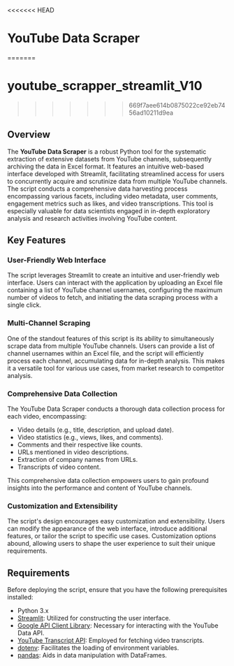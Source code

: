 <<<<<<< HEAD

# YouTube Data Scraper
=======
# youtube_scrapper_streamlit_V10

>>>>>>> 669f7aee614b0875022ce92eb7456ad10211d9ea

## Overview


The **YouTube Data Scraper** is a robust Python tool for the systematic extraction of extensive datasets from YouTube channels, subsequently archiving the data in Excel format. It features an intuitive web-based interface developed with Streamlit, facilitating streamlined access for users to concurrently acquire and scrutinize data from multiple YouTube channels. The script conducts a comprehensive data harvesting process encompassing various facets, including video metadata, user comments, engagement metrics such as likes, and video transcriptions. This tool is especially valuable for data scientists engaged in in-depth exploratory analysis and research activities involving YouTube content.

## Key Features

### User-Friendly Web Interface

The script leverages Streamlit to create an intuitive and user-friendly web interface. Users can interact with the application by uploading an Excel file containing a list of YouTube channel usernames, configuring the maximum number of videos to fetch, and initiating the data scraping process with a single click.

### Multi-Channel Scraping

One of the standout features of this script is its ability to simultaneously scrape data from multiple YouTube channels. Users can provide a list of channel usernames within an Excel file, and the script will efficiently process each channel, accumulating data for in-depth analysis. This makes it a versatile tool for various use cases, from market research to competitor analysis.

### Comprehensive Data Collection

The YouTube Data Scraper conducts a thorough data collection process for each video, encompassing:

- Video details (e.g., title, description, and upload date).
- Video statistics (e.g., views, likes, and comments).
- Comments and their respective like counts.
- URLs mentioned in video descriptions.
- Extraction of company names from URLs.
- Transcripts of video content.

This comprehensive data collection empowers users to gain profound insights into the performance and content of YouTube channels.

### Customization and Extensibility

The script's design encourages easy customization and extensibility. Users can modify the appearance of the web interface, introduce additional features, or tailor the script to specific use cases. Customization options abound, allowing users to shape the user experience to suit their unique requirements.

## Requirements

Before deploying the script, ensure that you have the following prerequisites installed:

- Python 3.x
- [Streamlit](https://streamlit.io/): Utilized for constructing the user interface.
- [Google API Client Library](https://github.com/googleapis/google-api-python-client): Necessary for interacting with the YouTube Data API.
- [YouTube Transcript API](https://pypi.org/project/youtube-transcript-api/): Employed for fetching video transcripts.
- [dotenv](https://pypi.org/project/python-dotenv/): Facilitates the loading of environment variables.
- [pandas](https://pypi.org/project/pandas/): Aids in data manipulation with DataFrames.


